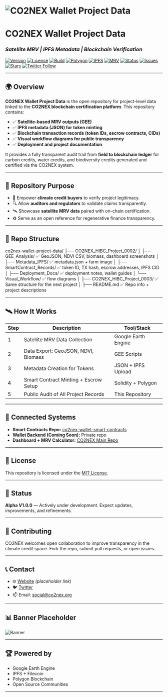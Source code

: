 <!-- META TAGS FOR SEO -->
<title>CO2NEX Wallet Project Data | Blockchain Carbon Credit Verification</title>
<meta name="description" content="CO2NEX Wallet Project Data — Satellite-based MRV, IPFS metadata, and blockchain token records for transparent carbon and water credit certification.">
<meta name="keywords" content="CO2NEX, carbon credits, blockchain, Polygon, MRV, IPFS, climate-tech, water credits, regenerative finance, nature-based solutions">
<meta property="og:title" content="CO2NEX Wallet Project Data">
<meta property="og:description" content="Satellite MRV + IPFS Metadata + Blockchain Verification = Transparent Climate Solutions.">
<meta property="og:image" content="https://your-banner-image-url.com/banner.png">
<meta property="og:url" content="https://github.com/CO2NEX-Wallet/co2nex-wallet-project-data">
<meta name="twitter:card" content="summary_large_image">

# ![CO2NEX Wallet Project Data](https://your-banner-image-url.com/banner.png)

# CO2NEX Wallet Project Data
### *Satellite MRV | IPFS Metadata | Blockchain Verification*

[![Version](https://img.shields.io/badge/version-1.0.0--alpha-blue.svg)]()
[![License](https://img.shields.io/badge/license-MIT-green.svg)]()
[![Build](https://img.shields.io/badge/build-passing-brightgreen)]()
[![Polygon](https://img.shields.io/badge/blockchain-Polygon-purple)]()
[![IPFS](https://img.shields.io/badge/storage-IPFS-blue)]()
[![MRV](https://img.shields.io/badge/MRV-Satellite-green)]()
[![Status](https://img.shields.io/badge/status-Active-blue)]()
[![Issues](https://img.shields.io/github/issues/CO2NEX-Wallet/co2nex-wallet-project-data)]()
[![Stars](https://img.shields.io/github/stars/CO2NEX-Wallet/co2nex-wallet-project-data?style=social)]()
[![Twitter Follow](https://img.shields.io/twitter/follow/CO2NEX?style=social)](https://twitter.com/CO2NEX)

---

## 🌍 Overview

**CO2NEX Wallet Project Data** is the open repository for project-level data linked to the **CO2NEX blockchain certification platform**. This repository contains:

- ✅ **Satellite-based MRV outputs (GEE)**
- ✅ **IPFS metadata (JSON) for token minting**
- ✅ **Blockchain transaction records (token IDs, escrow contracts, CIDs)**
- ✅ **Visual workflow diagrams for public transparency**
- ✅ **Deployment and project documentation**

It provides a fully transparent audit trail from **field to blockchain ledger** for carbon credits, water credits, and biodiversity credits generated and certified via the CO2NEX system.

---

## 🚀 Repository Purpose

- 🌱 Empower **climate credit buyers** to verify project legitimacy.
- 🔍 Allow **auditors and regulators** to validate claims transparently.
- 🛰️ Showcase **satellite MRV data** paired with on-chain certification.
- ♻️ Serve as an open reference for regenerative finance transparency.

---

## 🔗 Repo Structure

co2nex-wallet-project-data/
├── CO2NEX_HIBC_Project_0002/
│   ├── GEE_Analysis/            ✅ GeoJSON, NDVI CSV, biomass, dashboard screenshots
│   ├── Metadata_IPFS/           ✅ metadata.json + farm image
│   ├── SmartContract_Records/   ✅ token ID, TX hash, escrow addresses, IPFS CID
│   ├── Deployment_Docs/         ✅ deployment notes, wallet guides
│   └── Visual_Workflow/         ✅ flow diagrams
│
├── CO2NEX_HIBC_Project_0003/    ✅ Same structure for the next project
│
├── README.md                    ✅ Repo info + project descriptions

---

## 🛰️ How It Works

| Step | Description                              | Tool/Stack             |
|------|-------------------------------------------|------------------------|
| 1    | Satellite MRV Data Collection             | Google Earth Engine    |
| 2    | Data Export: GeoJSON, NDVI, Biomass       | GEE Scripts            |
| 3    | Metadata Creation for Tokens              | JSON + IPFS Upload     |
| 4    | Smart Contract Minting + Escrow Setup     | Solidity + Polygon     |
| 5    | Public Audit of All Project Records       | This Repository        |

---

## 🔗 Connected Systems

- **Smart Contracts Repo:** [co2nex-wallet-smart-contracts](https://github.com/CO2NEX-Wallet/co2nex-wallet-smart-contracts)  
- **Wallet Backend (Coming Soon):** Private repo  
- **Dashboard + MRV Calculator:** [CO2NEX Main Repo](https://github.com/CO2NEX)  

---

## 📄 License

This repository is licensed under the [MIT License](LICENSE).

---

## 🚧 Status

**Alpha V1.0.0** — Actively under development. Expect updates, improvements, and refinements.

---

## 🌟 Contributing

CO2NEX welcomes open collaboration to improve transparency in the climate credit space. Fork the repo, submit pull requests, or open issues.

---

## 📞 Contact

- 🌐 [Website](https://co2nex.org) *(placeholder link)*  
- 🐦 [Twitter](https://twitter.com/CO2NEX)  
- 📫 Email: social@co2nex.org  

---

## 📊 Banner Placeholder

![Banner](https://co2nex.org/wp-content/uploads/2025/06/CO2NEX-ECO-WALLET-HIBC-CARBON-WATER-CREDITS.png)

---

## 🏆 Powered by

- Google Earth Engine  
- IPFS + Filecoin  
- Polygon Blockchain  
- Open Source Communities  

---
